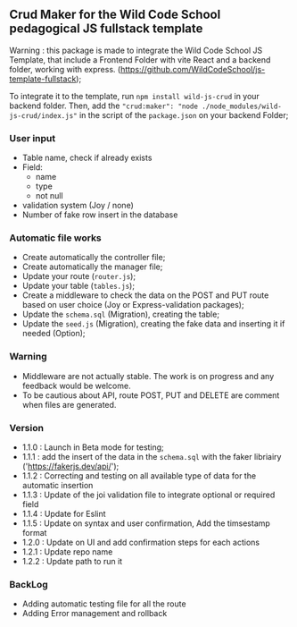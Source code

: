 ## Crud Maker for the Wild Code School pedagogical JS fullstack template

Warning : this package is made to integrate the Wild Code School JS Template, that include a Frontend Folder with vite React and a backend folder, working with express. (https://github.com/WildCodeSchool/js-template-fullstack);

To integrate it to the template, run `npm install wild-js-crud` in your backend folder. Then, add the `"crud:maker": "node ./node_modules/wild-js-crud/index.js"` in the script of the `package.json` on your backend Folder;

### User input

- Table name, check if already exists
- Field:
  - name
  - type
  - not null
- validation system (Joy / none)
- Number of fake row insert in the database

### Automatic file works

- Create automatically the controller file;
- Create automatically the manager file;
- Update your route (`router.js`);
- Update your table (`tables.js`);
- Create a middleware to check the data on the POST and PUT route based on user choice (Joy or Express-validation packages);
- Update the `schema.sql` (Migration), creating the table;
- Update the `seed.js` (Migration), creating the fake data and inserting it if needed (Option);

### Warning

- Middleware are not actually stable. The work is on progress and any feedback would be welcome.
- To be cautious about API, route POST, PUT and DELETE are comment when files are generated.

### Version

- 1.1.0 : Launch in Beta mode for testing;
- 1.1.1 : add the insert of the data in the `schema.sql` with the faker libriairy ('https://fakerjs.dev/api/');
- 1.1.2 : Correcting and testing on all available type of data for the automatic insertion
- 1.1.3 : Update of the joi validation file to integrate optional or required field
- 1.1.4 : Update for Eslint
- 1.1.5 : Update on syntax and user confirmation, Add the timsestamp format
- 1.2.0 : Update on UI and add confirmation steps for each actions
- 1.2.1 : Update repo name
- 1.2.2 : Update path to run it

### BackLog

- Adding automatic testing file for all the route
- Adding Error management and rollback

